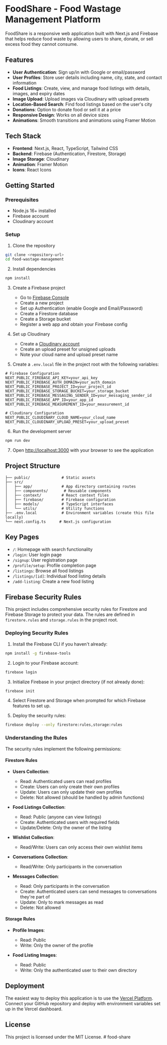 # FoodShare - Food Wastage Management Platform

FoodShare is a responsive web application built with Next.js and Firebase that helps reduce food waste by allowing users to share, donate, or sell excess food they cannot consume.

## Features

- **User Authentication**: Sign up/in with Google or email/password
- **User Profiles**: Store user details including name, city, state, and contact information
- **Food Listings**: Create, view, and manage food listings with details, images, and expiry dates
- **Image Upload**: Upload images via Cloudinary with upload presets
- **Location-Based Search**: Find food listings based on the user's city
- **Donations**: Option to donate food or sell it at a price
- **Responsive Design**: Works on all device sizes
- **Animations**: Smooth transitions and animations using Framer Motion

## Tech Stack

- **Frontend**: Next.js, React, TypeScript, Tailwind CSS
- **Backend**: Firebase (Authentication, Firestore, Storage)
- **Image Storage**: Cloudinary
- **Animation**: Framer Motion
- **Icons**: React Icons

## Getting Started

### Prerequisites

- Node.js 16+ installed
- Firebase account
- Cloudinary account

### Setup

1. Clone the repository

```bash
git clone <repository-url>
cd food-wastage-management
```

2. Install dependencies

```bash
npm install
```

3. Create a Firebase project
   - Go to [Firebase Console](https://console.firebase.google.com/)
   - Create a new project
   - Set up Authentication (enable Google and Email/Password)
   - Create a Firestore database
   - Create a Storage bucket
   - Register a web app and obtain your Firebase config

4. Set up Cloudinary
   - Create a [Cloudinary account](https://cloudinary.com/)
   - Create an upload preset for unsigned uploads
   - Note your cloud name and upload preset name

5. Create a `.env.local` file in the project root with the following variables:

```env
# Firebase Configuration
NEXT_PUBLIC_FIREBASE_API_KEY=your_api_key
NEXT_PUBLIC_FIREBASE_AUTH_DOMAIN=your_auth_domain
NEXT_PUBLIC_FIREBASE_PROJECT_ID=your_project_id
NEXT_PUBLIC_FIREBASE_STORAGE_BUCKET=your_storage_bucket
NEXT_PUBLIC_FIREBASE_MESSAGING_SENDER_ID=your_messaging_sender_id
NEXT_PUBLIC_FIREBASE_APP_ID=your_app_id
NEXT_PUBLIC_FIREBASE_MEASUREMENT_ID=your_measurement_id

# Cloudinary Configuration
NEXT_PUBLIC_CLOUDINARY_CLOUD_NAME=your_cloud_name
NEXT_PUBLIC_CLOUDINARY_UPLOAD_PRESET=your_upload_preset
```

6. Run the development server

```bash
npm run dev
```

7. Open [http://localhost:3000](http://localhost:3000) with your browser to see the application

## Project Structure

```
├── public/              # Static assets
├── src/
│   ├── app/             # App directory containing routes
│   ├── components/       # Reusable components
│   ├── context/         # React context files
│   ├── firebase/        # Firebase configuration
│   ├── models/          # TypeScript interfaces
│   └── utils/           # Utility functions
├── .env.local           # Environment variables (create this file locally)
└── next.config.ts      # Next.js configuration
```

## Key Pages

- `/`: Homepage with search functionality
- `/login`: User login page
- `/signup`: User registration page
- `/profile/setup`: Profile completion page
- `/listings`: Browse all food listings
- `/listings/[id]`: Individual food listing details
- `/add-listing`: Create a new food listing

## Firebase Security Rules

This project includes comprehensive security rules for Firestore and Firebase Storage to protect your data. The rules are defined in `firestore.rules` and `storage.rules` in the project root.

### Deploying Security Rules

1. Install the Firebase CLI if you haven't already:

```bash
npm install -g firebase-tools
```

2. Login to your Firebase account:

```bash
firebase login
```

3. Initialize Firebase in your project directory (if not already done):

```bash
firebase init
```

4. Select Firestore and Storage when prompted for which Firebase features to set up.

5. Deploy the security rules:

```bash
firebase deploy --only firestore:rules,storage:rules
```

### Understanding the Rules

The security rules implement the following permissions:

#### Firestore Rules

- **Users Collection**:
  - Read: Authenticated users can read profiles
  - Create: Users can only create their own profiles
  - Update: Users can only update their own profiles
  - Delete: Not allowed (should be handled by admin functions)

- **Food Listings Collection**:
  - Read: Public (anyone can view listings)
  - Create: Authenticated users with required fields
  - Update/Delete: Only the owner of the listing

- **Wishlist Collection**:
  - Read/Write: Users can only access their own wishlist items

- **Conversations Collection**:
  - Read/Write: Only participants in the conversation

- **Messages Collection**:
  - Read: Only participants in the conversation
  - Create: Authenticated users can send messages to conversations they're part of
  - Update: Only to mark messages as read
  - Delete: Not allowed

#### Storage Rules

- **Profile Images**:
  - Read: Public
  - Write: Only the owner of the profile

- **Food Listing Images**:
  - Read: Public
  - Write: Only the authenticated user to their own directory

## Deployment

The easiest way to deploy this application is to use the [Vercel Platform](https://vercel.com/new). Connect your GitHub repository and deploy with environment variables set up in the Vercel dashboard.

## License

This project is licensed under the MIT License.
#   f o o d - s h a r e  
 